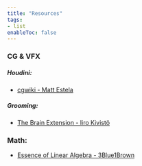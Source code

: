```yaml
---
title: "Resources"
tags:
- list
enableToc: false
---
```


### CG & VFX
##### Houdini:
- [cgwiki - Matt Estela](https://www.tokeru.com/cgwiki/index.php?title=Houdini)

##### Grooming:
- [The Brain Extension - Iiro Kivistö](https://www.thebrainextension.com/)

### Math:
- [Essence of Linear Algebra - 3Blue1Brown](https://www.3blue1brown.com/topics/linear-algebra)



